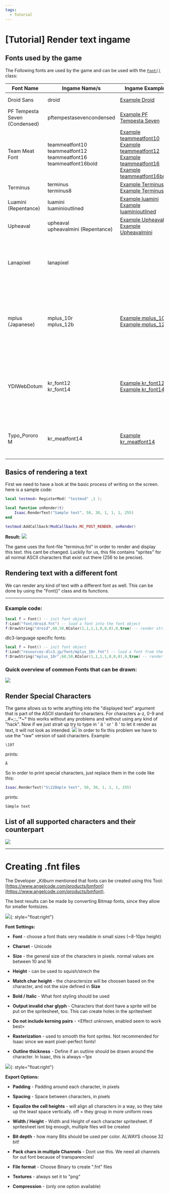```yaml
---
tags:
  - Tutorial
---
```

# [Tutorial] Render text ingame

## Fonts used by the game

The Following fonts are used by the game and can be used with the [`Font()`](../Font.md) class:

|**Font Name**|**Ingame Name/s**|**Ingame Example**|**Ingame Usage**|**Link to font**|
|--- |--- |--- |--- |--- |
|Droid Sans|droid|[Example Droid](../images/tutorial_special_chars/example_droid.png)|debug 11(Grid Info)|[Droid Sans](../customData/droid-sans.zip)|
|PF Tempesta Seven (Condensed)|pftempestasevencondensed|[Example PF Tempesta Seven](../images/tutorial_special_chars/example_pftempestasevencondensed.png)|HUD Elements like coin/key counters|[PF Tempesta Seven](https://www.dafont.com/pf-tempesta-seven.font)|
|Team Meat Font|teammeatfont10<br/>teammeatfont12<br/>teammeatfont16<br/>teammeatfont16bold|[Example teammeatfont10](../images/tutorial_special_chars/example_teammeat10.png)<br/>[Example teammeatfont12](../images/tutorial_special_chars/example_teammeat12.png)<br/>[Example teammeatfont16](../images/tutorial_special_chars/example_teammeat16.png)<br/>[Example teammeatfont16bold](../images/tutorial_special_chars/example_teammeat16bold.png)|Main Menu Elements<br/>Pop-Ups<br/>Timer / Score Elements|[Team Meat Font without Bold](../customData/team-meat-font_1.2.zip)|
|Terminus|terminus<br/>terminus8|[Example Terminus](../images/tutorial_special_chars/example_terminus.png)<br/>[Example Terminus8](../images/tutorial_special_chars/example_terminus8.png)|Debug Console / Isaac.RenderText()|[Terminus](http://terminus-font.sourceforge.net/)|
|Luamini<br/>(Repentance)|luamini<br/>luaminioutlined|[Example luamini](../images/tutorial_special_chars/example_luamini.png)<br/>[Example luaminioutlined](../images/tutorial_special_chars/example_luaminioutlined.png)|Stats HUD| |
|Upheaval|upheaval<br/>upheavalmini (Repentance)|[Example Upheaval](../images/tutorial_special_chars/example_upheaval.png)<br/>[Example Upheavalmini](../images/tutorial_special_chars/example_upheavalmini.png)|Streak text|[Upheaval](https://www.dafont.com/upheaval.font)|
|Lanapixel|lanapixel||Replacement for all fonts aboth for CJK translation.</br>is "PF Tempesta Seven" replacement except for coin/key counters|
|mplus (Japanese)|mplus_10r<br/>mplus_12b|[Example mplus_10r](../images/tutorial_special_chars/example_mplus10r.png)<br/>[Example mplus_12b](../images/tutorial_special_chars/example_mplus12b.png)|Replacement for all fonts aboth for Japanese translation.<br/>10r is "PF Tempesta seven" / "Team Meat" replacement<br/>12b is "Upheaval" replacement|[PixelMplus](http://itouhiro.hatenablog.com/entry/20130602/font)<br/>[(M+ Fonts)](https://mplus-fonts.osdn.jp/)|
|YDIWebDotum|kr_font12<br/>kr_font14|[Example kr_font12](../images/tutorial_special_chars/example_krfont12.png)<br/>[Example kr_font14](../images/tutorial_special_chars/example_krfont14.png)|Replacement for all fonts aboth for Korean translation.</br>12 is "teammeatfont12" replacement for curse display text<br/>14 is "Upheaval" replacement for fortune streak text|YDIWebDotum|
|Typo_Pororo M|kr_meatfont14|[Example kr_meatfont14](../images/tutorial_special_chars/example_krmeatfont14.png)|Replacement for all fonts aboth for Korean translation.<br/>"Upheaval" / "Team Meat" replacement|[Typo_Pororo](https://typodesign.co.kr/bbororo)|


## Basics of rendering a text

First we need to have a look at the basic process of writing on the screen. here is a sample code:

```lua
local testmod= RegisterMod( "testmod" ,1 );

local function onRender(t)
    Isaac.RenderText("Sample text", 50, 30, 1, 1, 1, 255)
end

testmod:AddCallback(ModCallbacks.MC_POST_RENDER, onRender)
```

**Result:**
![](../images/tutorial_special_chars/b1.png)

The game uses the font-file "terminus.fnt" in order to render and display this text. this cant be changed. Luckily for us, this file contains "sprites" for all normal ASCII characters that exist out there (256 to be precise).

## Rendering text with a different font

We can render any kind of text with a different font as well. This can be done by using the "Font()" class and its functions.

* * *

### Example code:

```lua
local f = Font() -- init font object
f:Load("font/droid.fnt") -- load a font into the font object
f:DrawString("droid",60,50,KColor(1,1,1,1,0,0,0),0,true) -- render string with loaded font on position 60x50y
```
dlc3-language specific fonts:
```lua
local f = Font() -- init font object
f:Load("resources-dlc3.jp/font/mplus_10r.fnt") -- load a font from the Japanese data package
f:DrawString("mplus_10r",60,50,KColor(1,1,1,1,0,0,0),0,true) -- render string with loaded font on position 60x50y
```

### Quick overview of common Fonts that can be drawn:

![](../images/font-types.png)

## Render Special Characters

The game allows us to write anything into the "displayed text" argument that is part of the ASCII standard for characters. For characters a-z, 0-9 and ,.#+;:_'*~° this works without any problems and without using any kind of "hack". Now if we just strait up try to type in ' ä ' or ' ß ' to let it render as text, it will not look as intended.
![](../images/tutorial_special_chars/b2.png)
In order to fix this problem we have to use the "raw" version of said characters.
Example:

`\197`

prints:

`Ä`

So in order to print special characters, just replace them in the code like this:

```lua
Isaac.RenderText("S\228mple text", 50, 30, 1, 1, 1, 255)
```

prints:

`Sämple text`

## List of all supported characters and their counterpart

![](../images/tutorial_special_chars/b3.png)

* * *

# Creating .fnt files

The Developer __Kilburn_ mentioned that fonts can be created using this Tool: [https://www.angelcode.com/products/bmfont](https://www.angelcode.com/products/bmfont).

The best results can be made by converting Bitmap fonts, since they allow for smaller fontsizes.

![](../images/BM_font-settings.png){: style="float:right"}

**Font Settings:**

*   **Font** - choose a font thats very readable in small sizes (~8-10px height)
*   **Charset** - Unicode
*   **Size** - the general size of the characters in pixels. normal values are between 10 and 16
*   **Height** - can be used to squish/strech the
*   **Match char height** - the charactersize will be choosen based on the character, and not the size defined in **Size**
*   **Bold / Italic** - What font styling should be used
*   **Output invalid char glyph** - Characters that dont have a sprite will be put on the spritesheet, too. This can create holes in the spritesheet
*   **Do not include kerning pairs** - <Effect unknown, enabled seem to work best>

*   **Rasterization** - used to smooth the font sprites. Not recommended for Isaac since we want pixel-perfect fonts!

*   **Outline thickness** - Define if an outline should be drawn around the character. In Isaac, this is always ~1px

![](../images/BM_export-settings.png){: style="float:right"}

**Export Options:**

*   **Padding** - Padding around each character, in pixels
*   **Spacing** - Space between characters, in pixels
*   **Equalize the cell heights** - will align all characters in a way, so they take up the least space vertically. off = they group in more uniform rows

*   **Width / Height** - Width and Height of each character spritesheet. If spritesheet isnt big enough, multiple files will be created
*   **Bit depth** - how many Bits should be used per color. ALWAYS choose 32 bit!
*   **Pack chars in multiple Channels** - Dont use this. We need all channels for out font because of transparencies!

*   **File format** - Choose Binary to create ".fnt" files
*   **Textures** - always set it to "png"
*   **Compression** - (only one option available)
